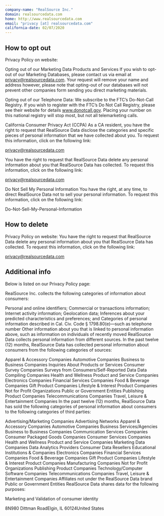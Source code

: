 ```yaml
---
company-name: "RealSource Inc."
domain: realsourcedata.com
home: http://www.realsourcedata.com
email: "privacy [at] realsourcedata.com"
california-date: 02/07/2020
---
```

## How to opt out


Privacy Policy on website:

Opting out of our Marketing Data Products and Services
If you wish to opt-out of our Marketing Databases, please contact us via email at privacy@realsourcedata.com. Your request will remove your name and address however, please note that opting-out of our databases will not prevent other companies form sending you direct marketing materials.

Opting out of our Telephone Data:
We subscribe to the FTC’s Do-Not-Call Registry. If you wish to register with the FTC’s Do Not Call Registry, please see their website for details www.donotcall.gov. Placing your number on this national registry will stop most, but not all telemarketing calls.

California Consumer Privacy Act (CCPA)
As a CA resident, you have the right to request that RealSource Data disclose the categories and specific pieces of personal information that we have collected about you. To request this information, click on the following link:

privacy@realsourcedata.com

You have the right to request that RealSource Data delete any personal information about you that RealSource Data has collected. To request this information, click on the following link:

 privacy@realsourcedata.com

Do Not Sell My Personal Information
You have the right, at any time, to direct RealSource Data not to sell your personal information. To request this information, click on the following link:

Do-Not-Sell-My-Personal-Information

## How to delete


Privacy Policy on website: 
You have the right to request that RealSource Data delete any personal information about you that RealSource Data has collected. To request this information, click on the following link:

 privacy@realsourcedata.com

## Additional info


Below is listed on our Privacy Policy page:

RealSource Inc. collects the following categories of information about consumers:

Personal and online identifiers;
Commercial or transactions information;
Internet activity information;
Geolocation data;
Inferences about your predicted characteristics and preferences; and
Categories of personal information described in Cal. Civ. Code § 1798.80(e)—such as telephone number
Other information about you that is linked to personal information above, such as information on individuals of recently moved
RealSource Data collects personal information from different sources. In the past twelve (12) months, RealSource Data has collected personal information about consumers from the following categories of sources:

Apparel & Accessory Companies
Automotive Companies
Business to Business Companies
Inquiries About Products or Services
Consumer Survey Companies
Surveys from Consumers/Self-Reported Data
Data Compiling Companies
Health and Wellness Product and Service Companies
Electronics Companies
Financial Services Companies
Food & Beverage Companies
Gift Product Companies
Lifestyle & Interest Product Companies
Not for Profit Organizations
Public or Government Entities
Publishing Product Companies
Telecommunications Companies
Travel, Leisure & Entertainment Companies
In the past twelve (12) months, RealSource Data has sold the following categories of personal information about consumers to the following categories of third parties:

Advertising/Marketing Companies
Advertising Networks
Apparel & Accessory Companies
Automotive Companies
Business Services/Agencies
Business to Business Companies
Communication Services Companies
Consumer Packaged Goods Companies
Consumer Services Companies
Health and Wellness Product and Service Companies
Marketing Data Companies
Data Analytics Providers
Consumer Data Resellers
Educational Institutions & Companies
Electronics Companies
Financial Services Companies
Food & Beverage Companies
Gift Product Companies
Lifestyle & Interest Product Companies
Manufacturing Companies
Not for Profit Organizations
Publishing Product Companies
Technology/Computer Software Companies
Telecommunications Companies
Travel, Leisure & Entertainment Companies
Affiliates not under the RealSource Data brand
Public or Government Entities
RealSource Data shares data for the following purposes:

Marketing and
Validation of consumer identity

8N980 Dittman RoadElgin, IL 60124United States













